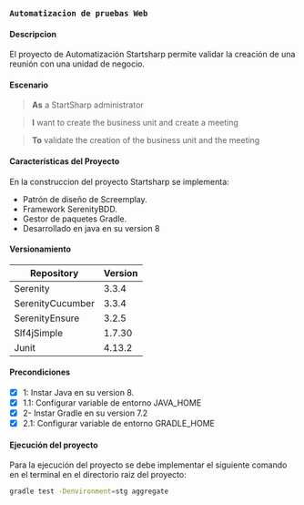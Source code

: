 ### `Automatizacion de pruebas Web`

#### Descripcion

El proyecto de Automatización Startsharp permite validar la creación de una reunión con una unidad de negocio.

#### Escenario

> **As** a StartSharp administrator

> **I** want to create the business unit and create a meeting

> **To** validate the creation of the business unit and the meeting

#### Características del Proyecto

En la construccion del proyecto Startsharp se implementa:

- Patrón de diseño de Screemplay.
- Framework SerenityBDD.
- Gestor de paquetes Gradle.
- Desarrollado en java en su version 8

#### Versionamiento

| Repository       | Version |
|------------------|---------|
| Serenity         | 3.3.4   |
| SerenityCucumber | 3.3.4   |
| SerenityEnsure   | 3.2.5   |
| Slf4jSimple      | 1.7.30  |
| Junit            | 4.13.2  |

#### Precondiciones

- [x] 1: Instar Java en su version 8.
- [x] 1.1: Configurar variable de entorno JAVA_HOME
- [x] 2- Instar Gradle en su version 7.2
- [x] 2.1: Configurar variable de entorno GRADLE_HOME

#### Ejecución del proyecto

Para la ejecución del proyecto se debe implementar el siguiente comando en el terminal en el directorio raiz del proyecto:

```sh
gradle test -Denvironment=stg aggregate
```
